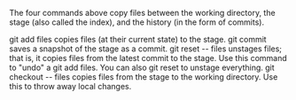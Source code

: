 The four commands above copy files between the working directory, the stage (also called the index), and the history (in the form of commits).

git add files copies files (at their current state) to the stage.
git commit saves a snapshot of the stage as a commit.
git reset -- files unstages files; that is, it copies files from the latest commit to the stage. Use this command to "undo" a git add files. You can also git reset to unstage everything.
git checkout -- files copies files from the stage to the working directory. Use this to throw away local changes.
